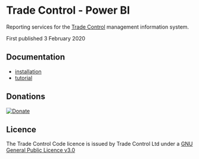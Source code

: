 # Trade Control - Power BI

Reporting services for the [Trade Control](https://github.com/tradecontrol/sqlnode) management information system.

First published 3 February 2020

## Documentation

- [installation](https://tradecontrol.github.io/tutorials/installing-powerbi)
- [tutorial](https://tradecontrol.github.io/tutorials/powerbi)

## Donations

[![Donate](https://www.paypalobjects.com/en_US/i/btn/btn_donate_SM.gif)](https://www.paypal.com/cgi-bin/webscr?cmd=_s-xclick&hosted_button_id=C55YGUTBJ4N36)


## Licence

The Trade Control Code licence is issued by Trade Control Ltd under a [GNU General Public Licence v3.0](https://www.gnu.org/licenses/gpl-3.0.en.html) 




